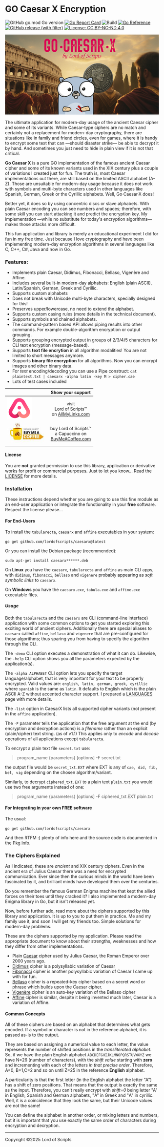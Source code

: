 # GO Caesar X Encryption

![GitHub go.mod Go version](https://img.shields.io/github/go-mod/go-version/lordofscripts/caesarx)
[![Go Report Card](https://goreportcard.com/badge/github.com/lordofscripts/caesarx?style=flat-square)](https://goreportcard.com/report/github.com/lordofscripts/caesarx)
![Build](https://github.com/lordofscripts/caesarx/actions/workflows/go.yml/badge.svg)
[![Go Reference](https://pkg.go.dev/badge/github.com/lordofscripts/caesarx.svg)](https://pkg.go.dev/github.com/lordofscripts/caesarx)
[![GitHub release (with filter)](https://img.shields.io/github/v/release/lordofscripts/caesarx)](https://github.com/lordofscripts/caesarx/releases/latest)
[![License: CC BY-NC-ND 4.0](https://img.shields.io/badge/License-CC_BY--NC--ND_4.0-lightgrey.svg)](https://creativecommons.org/licenses/by-nc-nd/4.0/)


![](./assets/caesarx_header.jpg)


The ultimate application for modern-day usage of the ancient Caesar cipher and some of its variants. While Caesar-type ciphers are no match and certainly not a replacement for modern-day cryptography, there are situations like in family and friend circles, even for games, where it is handy to encrypt some text that can —should disaster strike— be able to decrypt it by hand. And sometimes you just need to hide in plain view if it is not that critical.

**Go Caesar X** is a pure GO implementation of the famous ancient Caesar cipher and some of its known variants used in the XIX century plus a couple of variations I created just for fun. The truth is, most Caesar implementations out there, are still based on the limited ASCII alphabet (A-Z). Those are unsuitable for modern-day usage because it does not work with symbols and multi-byte characters used in other languages like Spanish, German, Greek or the Cyrillic alphabets. Well, Go·Caesar·X does!

Better yet, it does so by using concentric discs or slave alphabets. With plain Caesar encoding you can see numbers and spaces; therefore, with some skill you can start attacking it and predict the encryption key. My implementation —while no substitute for today's encryption algorithms— makes those attacks more difficult.

This fun application and library is merely an educational experiment I did for fun in my free time. Just because I love cryptography and have been implementing modern-day encryption algorithms in several languages like C, C++, C#, Java and now in Go.

### Features:

* Implements plain Caesar, Didimus, Fibonacci, Bellaso, Vigenère and Affine.
* Includes several built-in modern-day alphabets: English (plain ASCII), Latin/Spanish, German, Greek and Cyrillic.
* Supports custom alphabets
* Does not break with Unicode multi-byte characters, specially designed for this!
* Preserves upper/lowercase, no need to extend the alphabet.
* Supports custom casing rules (more details in the technical document).
* Supports symbols and chained alphabets.
* The command-pattern based API allows piping results into other commands. For example double-algorithm encryption or output grouping.
* Supports grouping encrypted output in groups of 2/3/4/5 characters for CLI text encryption (message-based).
* Supports **text file encrytion** in all algorithm modalities! You are not limited to short messages anymore.
* Supports **binary file encryption** for all algorithms. Now you can encrypt images and other binary data.
* For *text* encoding/decoding you can use a Pipe construct: `cat plaintext.txt | caesarx -alpha latin -key M > cipher.cae`
* Lots of test cases included

|     | Show your support   |
| --- | :---: | 
| [ ![AllMyLinks](./assets/allmylinks.png)](https://allmylinks.com/lordofscripts)      | visit <br> Lord of Scripts&trade; <br> on [AllMyLinks.com](https://allmylinks.com/lordofscripts)                  |
| [ ![Buy me a coffee](./assets/buymecoffee.jpg)](https://allmylinks.com/lordofscripts)|  buy Lord of Scripts&trade; <br> a Capuccino on <br>[BuyMeACoffee.com](https://www.buymeacoffee.com/lostinwriting)| 

#### License

You are **not** granted permission to use this library, application or derivative works for profit or commercial purposes. Just to let you know... Read the [LICENSE](../LICENSE.md) for more details.

### Installation

These instructions depend whether you are going to use this fine module as an
end-user application or integrate the functionality in your **free** software.
Respect the license please...

#### For End-Users

To install the `tabularecta`, `caesarx` and `affine` executables in your system:

`go get github.com/lordofscripts/caesarx@latest`

Or you can install the Debian package (recommended):

`sudo apt-get install caesarx******.deb` 

On **Linux** you have the `caesarx`, `tabularecta` and `affine` as main CLI apps, 
with `didimus`, `fibonacci`, `bellaso` and `vigenere` probably appearing as
*soft symbolic links* to `caesarx`.

On **Windows** you have the `caesarx.exe`, `tabula.exe` and `affine.exe` 
executable files.

##### Usage

Both the `tabularecta` and the `caesarx` are CLI (command-line interface) application with some common options to get you started exploring this exciting world of ancient ciphers. Additionally there are special aliases to `caesarx` called `affine`, `bellaso` and `vigenere` that are pre-configured for those algorithms; thus sparing you from having to specify the algorithm through the CLI.

The `-demo` CLI option executes a demonstration of what it can do. Likewise, the `-help` CLI option shows you all the parameters expected by the application(s).

The `-alpha ALPHABET` CLI option lets you specify the target language/alphabet, that is very important for your text to be properly encrypted. Valid values are: `english, latin, german, greek, cyrillic` where `spanish` is the same as `latin`. It defaults to English which is the plain ASCII A-Z without accented character support. I prepared a [LANGUAGES](./LANGUAGES.md) page with more details.

The `-list` option in CaesarX lists all supported cipher variants (not present in the `affine` application).

The `-F` parameter tells the application that the free argument at the end
(by encryption and decryption actions) is a *filename*  rather than an
explicit (plain/cipher) text string. (as of v1.1) This applies only to
*encode* and *decode* operations of all applications except `tabularecta`.

To encrypt a plain text file `secret.txt` use:

>
> program_name {parameters} [options] -F secret.txt
>

the output file would be `secret_txt.EXT` where EXT is any of `cae, did, fib, bel, vig`
depending on the chosen algorithm/variant.

Similarly, to decrypt `ciphered_txt.EXT` to a plain text `plain.txt`
you would use two free arguments instead of one:

>
> program_name {parameters} [options] -F ciphered_txt.EXT plain.txt
>

#### For Integrating in your own FREE software

The usual:

`go get github.com/lordofscripts/caesarx`

And then RTFM :) plenty of info here and the source code is documented in the 
[Pkg Info](https://pkg.go.dev/github.com/lordofscripts/caesarx).

### The Ciphers Explained

As I indicated, these are *ancient* and XIX century ciphers. Even in the 
ancient era of Julius Caesar there was a need for encrypted communication. 
Ever since then the curious minds in the world have been fascinated by it, 
and brilliant minds have developed them over the centuries.

Do you remember the famous German Enigma machine that kept the allied forces 
on their toes until they cracked it? I also implemented a modern-day Enigma 
library in Go, but it isn't released yet.

Now, before further ado, read more about the ciphers supported by this library 
and application. It is up to you to put them in practice. Me and my family use 
it, and soon I will get my friends too. Simple solutions for modern-day problems.

These are the ciphers supported by my application. Please read the appropriate 
document to know about their strengths, weaknesses and how they differ from 
other implementations.

* Plain [Caesar](./CIPHER_CAESAR.md) cipher used by Julius Caesar, the Roman Emperor over 2000 years ago.
* [Didimus](./CIPHER_DIDIMUS.md) cipher is a polysyllabic variation of Caesar
* [Fibonacci](./CIPHER_FIBONACCI.md) cipher is another polysyllabic variation of Caesar I came up with for fun.
* [Bellaso](./CIPHER_BELLASO.md) cipher is a repeated-key cipher based on a secret word or phrase which builds upon the Caesar cipher.
* [Vigenère](./CIPHER_VIGENERE.md) cipher is an auto-key variation of the Bellaso cipher
* [Affine](./CIPHER_AFFINE.md) cipher is similar, despite it being invented much later, Caesar is a variation of Affine.

#### Common Concepts

All of these ciphers are based on an alphabet that determines what gets encoded. If a symbol or character is not in the reference alphabet, it is passed as-is to the output.

They are based on assigning a numerical value to each letter, the value represents the number of shifted positions in the *transliterated alphabet*. So, if we have the plain English alphabet 
`ABCDEFGHIJKLMNOPQRSTUVWXYZ` we have N=26 (number of characters), with the *shift value* starting
with **zero** and incrementing with each of the letters *in that precise order*. Therefore, A=0,
B=1,C=2 and so on until Z=25 in the reference **English** alphabet. 

A particularity is that the first letter (in the English alphabet the letter "A") has a shift of
zero positions. That means that the output is exactly the same as the input. Therefore, you can't
really encrypt with *shift=0* being letter "A" in English, Spanish and German alphabets, "Α" in 
Greek and "А" in cyrillic. Well, it is a coincidence that they look the same, but their Unicode
values are not the same!

You can define the alphabet in another order, or mixing letters and numbers, but it is important
that you use exactly the same order of characters during encryption and decryption.

***
Copyright &copy;2025 Lord of Scripts


